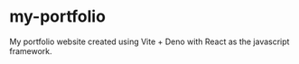 # my-portfolio
My portfolio website created using Vite + Deno with React as the javascript framework.
